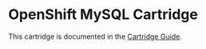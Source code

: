 # OpenShift MySQL Cartridge
This cartridge is documented in the [Cartridge Guide](https://github.com/openshift/origin-server/blob/master/documentation/oo_cartridge_guide.adoc#mysql).